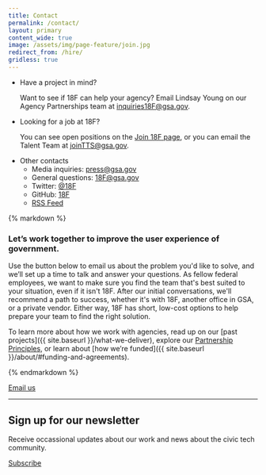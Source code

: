 ```yaml
---
title: Contact
permalink: /contact/
layout: primary
content_wide: true
image: /assets/img/page-feature/join.jpg
redirect_from: /hire/
gridless: true
---
```

<div class="usa-grid-full usa-grid-reversed">
<aside class="usa-grid usa-section usa-grid-reversed-right usa-width-one-third section-info section-info-gray">
  <ul>
    <li class="section-info-list-item">
      <div class="section-info-header">Have a project in mind?</div>
      <p>Want to see if 18F can help your agency? Email Lindsay Young on our Agency Partnerships team at <a href="mailto:inquiries18F@gsa.gov?subject=Partnering%20with%2018F&body=What%27s%20your%20name%3F%0A%0AWhat%20agency%20or%20office%20do%20you%20work%20for%3F%0A%0AWhat%27s%20your%20job%20title%20or%20role%3F%0A%0ATell%20us%20a%20little%20about%20the%20problems%20you%27re%20working%20on%2C%20or%20what%20project%20you%27re%20hoping%20to%20work%20on%20with%2018F:%0A%0AIf%20you%27d%20like%20us%20to%20call%20you%2C%20what%27s%20your%20phone%20number%3F%0A">inquiries18F@gsa.gov</a>.</p>
    </li>
    <li class="section-info-list-item">
      <div class="section-info-header">Looking for a job at 18F?</div>
      <p>You can see open positions on the <a href="https://join.18f.gov">Join 18F page</a>, or you can email the Talent Team at <a href="mailto:joinTTS@gsa.gov">joinTTS@gsa.gov</a>.</p>
    </li>
    <li class="section-info-list-item">
      <div class="section-info-header">Other contacts</div>
      <ul>
        <li>Media inquiries: <a href="mailto:press@gsa.gov">press@gsa.gov</a></li>
        <li>General questions: <a href="mailto:18F@gsa.gov">18F@gsa.gov</a></li>
        <li>Twitter: <a href="https://twitter.com/18F">@18F</a></li>
        <li>GitHub: <a href="https://github.com/18F">18F</a></li>
        <li><a href="{{ site.baseurl }}/feed.xml">RSS Feed</a></li>
      </ul>
    </li>
  </ul>
</aside>
<div class="usa-grid usa-section usa-width-two-thirds">
{% markdown %}

### Let’s work together to improve the user experience of government.

Use the button below to email us about the problem you'd like to solve, and we’ll set up a time to talk and answer your questions. As fellow federal employees, we want to make sure you find the team that's best suited to your situation, even if it isn't 18F. After our initial conversations, we'll recommend a path to success, whether it's with 18F, another office in GSA, or a private vendor. Either way, 18F has short, low-cost options to help prepare your team to find the right solution.

To learn more about how we work with agencies, read up on our [past projects]({{ site.baseurl }}/what-we-deliver), explore our [Partnership Principles]({{site.baseurl}}/partnership-principles/), or learn about [how we’re funded]({{ site.baseurl }}/about/#funding-and-agreements).

{% endmarkdown %}

<a class="usa-button usa-button-marginless" href="mailto:inquiries18F@gsa.gov?subject=Partnering%20with%2018F&body=What%27s%20your%20name%3F%0A%0AWhat%20agency%20or%20office%20do%20you%20work%20for%3F%0A%0AWhat%27s%20your%20job%20title%20or%20role%3F%0A%0ATell%20us%20a%20little%20about%20the%20problems%20you%27re%20working%20on%2C%20or%20what%20project%20you%27re%20hoping%20to%20work%20on%20with%2018F:%0A%0AIf%20you%27d%20like%20us%20to%20call%20you%2C%20what%27s%20your%20phone%20number%3F%0A">Email us</a>
</div>

</div>

<div class="usa-grid usa-grid-line">
  <hr/>
</div>


<div class="usa-grid usa-section section-newsletter">
  <h2 id="sign-up-for-our-newsletter">Sign up for our newsletter</h2>
  <div class="usa-width-one-half">
    <p>Receive occassional updates about our work and news about the civic tech community.</p>
  </div>
  <div class="usa-width-one-half">
    <a class="usa-button usa-button-marginless" href="https://goo.gl/forms/OZfJDUBSJTeNKFAo1">Subscribe</a>
  </div>
</div>
